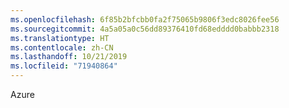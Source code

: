 ```yaml
---
ms.openlocfilehash: 6f85b2bfcbb0fa2f75065b9806f3edc8026fee56
ms.sourcegitcommit: 4a5a05a0c56dd89376410fd68edddd0babbb2318
ms.translationtype: HT
ms.contentlocale: zh-CN
ms.lasthandoff: 10/21/2019
ms.locfileid: "71940864"
---
```

Azure